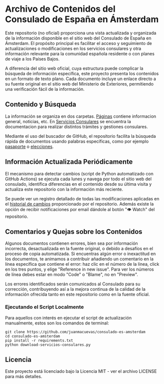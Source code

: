 # Archivo de Contenidos del Consulado de España en Ámsterdam

Este repositorio (no oficial) proporciona una vista actualizada y organizada de la información disponible en el sitio web del Consulado de España en Ámsterdam. El propósito principal es facilitar el acceso y seguimiento de actualizaciones o modificaciones en los servicios consulares y otra información relevante para la comunidad española residente o con planes de viaje a los Países Bajos.

A diferencia del sitio web oficial, cuya estructura puede complicar la búsqueda de información específica, este proyecto presenta los contenidos en un formato de texto plano. Cada documento incluye un enlace directo a su fuente original en el sitio web del Ministerio de Exteriores, permitiendo una verificación fácil de la información.

## Contenido y Búsqueda

La información se organiza en dos carpetas. [Páginas](./Páginas) contiene informacion general, noticias, etc. En [Servicios Consulares](./Servicios%20Consulares) se encuentra la documentacion para realizar distintos trámites y gestiones consulares. 

Mediante el uso del buscador de GitHub, el repositorio facilita la búsqueda rápida de documentos usando palabras específicas, como por ejemplo [pasaporte](https://github.com/search?q=repo%3Ajuanmacuevas%2Fconsulado-es-amsterdam+language%3AMarkdown+pasaporte&type=code) o [elecciones](https://github.com/search?q=repo%3Ajuanmacuevas%2Fconsulado-es-amsterdam%20elecciones&type=code).

## Información Actualizada Periódicamente

El mecanismo para detectar cambios (script de Python automatizado con GitHub Actions) se ejecuta cada lunes y navega por todo el sitio web del consulado, identifica diferencias en el contenido desde su última visita y actualiza este repositorio con la información más reciente.

Se puede ver un registro detallado de todas las modificaciones aplicadas en el [historial de cambios](https://github.com/juanmacuevas/consulado-es-amsterdam/commits) proporcionado por el repositorio. Además existe la opción de recibir notificaciones por email dándole al botón "👁️ Watch" del repositorio.

## Comentarios y Quejas sobre los Contenidos

Algunos documentos contienen errores, bien sea por información incorrecta, desactualizada en la fuente original, o debido a desafíos en el proceso de copia automatizada. Si encuentras algún error o inexactitud en los documentos, te animamos a contribuir añadiendo un comentario en la línea específica que contiene el error: haz clic en el número de la línea, click en los tres puntos, y elige "Reference in new issue". Para ver los números de línea debes estar en modo "Code" o "Blame", no en "Preview".

Los errores identificados serán comunicados al Consulado para su corrección, contribuyendo así a la mejora continua de la calidad de la información ofrecida tanto en este repositorio como en la fuente oficial.


### Ejecutando el Script Localmente

Para aquellos con interés en ejecutar el script de actualización manualmente, estos son los comandos de terminal:

```
git clone https://github.com/juanmacuevas/consulado-es-amsterdam 
cd consulado-es-amsterdam
pip install -r requirements.txt 
python download-servicios-consulares.py
```


## Licencia

Este proyecto está licenciado bajo la Licencia MIT - ver el archivo LICENSE para más detalles.
